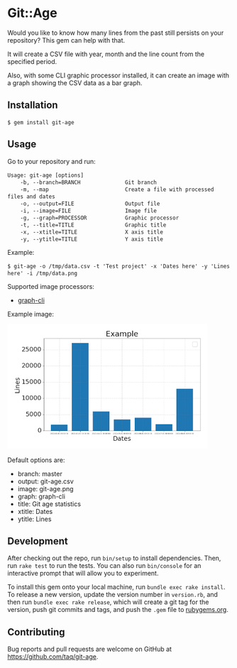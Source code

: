 # Git::Age

Would you like to know how many lines from the past still persists on your
repository? This gem can help with that.

It will create a CSV file with year, month and the line count from the specified
period.

Also, with some CLI graphic processor installed, it can create an image with a
graph showing the CSV data as a bar graph.

## Installation

```
$ gem install git-age
```

## Usage

Go to your repository and run:

```
Usage: git-age [options]
    -b, --branch=BRANCH              Git branch
    -m, --map                        Create a file with processed files and dates
    -o, --output=FILE                Output file
    -i, --image=FILE                 Image file
    -g, --graph=PROCESSOR            Graphic processor
    -t, --title=TITLE                Graphic title
    -x, --xtitle=TITLE               X axis title
    -y, --ytitle=TITLE               Y axis title
```

Example:

```
$ git-age -o /tmp/data.csv -t 'Test project' -x 'Dates here' -y 'Lines here' -i /tmp/data.png
```

Supported image processors:

- [graph-cli](https://github.com/mcastorina/graph-cli)

Example image:

![graph-cli graph](https://github.com/taq/git-age/blob/master/graph-cli.png?raw=true)

Default options are:

- branch: master
- output: git-age.csv
- image: git-age.png
- graph: graph-cli
- title: Git age statistics
- xtitle: Dates
- ytitle: Lines

## Development

After checking out the repo, run `bin/setup` to install dependencies. Then, run `rake test` to run the tests. You can also run `bin/console` for an interactive prompt that will allow you to experiment.

To install this gem onto your local machine, run `bundle exec rake install`. To release a new version, update the version number in `version.rb`, and then run `bundle exec rake release`, which will create a git tag for the version, push git commits and tags, and push the `.gem` file to [rubygems.org](https://rubygems.org).

## Contributing

Bug reports and pull requests are welcome on GitHub at https://github.com/taq/git-age.
